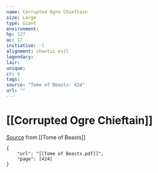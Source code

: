 ```yaml
---
name: Corrupted Ogre Chieftain
size: Large
type: Giant
environment: 
hp: 127
ac: 17
initiative: -1
alignment: chaotic evil
legendary: 
lair: 
unique: 
cr: 6
tags: 
source: "Tome of Beasts: 424"
url: ""
---
```

# [[Corrupted Ogre Chieftain]]

[Source](zotero://open-pdf/library/items/ULEQWHJM?page=424) from [[Tome of Beasts]]

```pdf
{
	"url": "[[Tome of Beasts.pdf]]",
	"page": [424]
}
```

